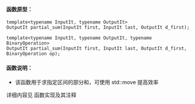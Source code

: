 
#### 函数原型：
```
template<typename InputIt, typename OutputIt>
OutputIt partial_sum(InputIt first, InputIt last, OutputIt d_first);

template<typename InputIt, typename OutputIt, typename BinaryOperation>
OutputIt partial_sum(InputIt first, InputIt last, OutputIt d_first, BinaryOperation op);
```

#### 函数说明：
* 该函数用于求指定区间的部分和，可使用 std::move 提高效率

详细内容见 函数实现及其注释

